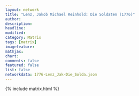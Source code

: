 ```yaml
---
layout: network
title: "Lenz, Jakob Michael Reinhold: Die Soldaten (1776)"
author:
description:
headline:
modified:
category: Matrix
tags: [matrix]
imagefeature: 
mathjax: 
chart: 
comments: false
featured: false
list: false
networkdata: 1776-Lenz_Jak-Die_Solda.json
---
```

{% include matrix.html %}
